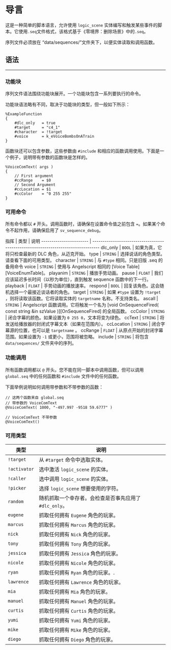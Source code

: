 导言
============

这是一种简单的脚本语言，允许使用 `logic_scene` 实体编写和触发某些事件的脚本。它使用`.seq`文件格式，该格式基于《零境界：删除场景》中的`.seq`。

序列文件必须放在 “data/sequences/”文件夹下，以便实体读取和调用函数。


## 语法
- - -

### 功能块

序列文件语法围绕功能块展开。一个功能块包含一系列要执行的命令。

功能块语法略有不同，取决于功能块的类型，但一般如下所示：
```
%ExampleFunction
{
	#dlc_only	= true
	#target		= "c4_1"
	#character	= !target
	#voice		= k_eVoiceBombsOnATrain
}
```

函数块还可以包含参数，这些参数由 `#include` 和相应的函数调用使用。下面是一个例子，说明带有参数的函数块是怎样的。
```
%VoiceComText( args )
{
	// First argument
	#ccRange	= $0
	// Second Argument
	#ccLocation	= $1
	#ccColor	= "0 255 255"
}
```



### 可用命令

所有命令都以 `#` 开头。调用函数时，请确保在设置命令值之前包含 `=`。如果某个命令不起作用，请确保启用了 `sv_sequence_debug`。

指挥                | 类型     | 说明
----------------------- | ---------------------------------------------------------------------------------
dlc_only | `BOOL` | 如果为真，它将只检查最新的 DLC 角色，从迈克开始。
type | `STRING` | 选择说话的角色类型。请查看下面的可用类型。
character | `STRING` | 与 `#type` 相同。只是旧版 .seq 的备用命令
voice | `STRING` | 使用与 Angelscript 相同的 [Voice Table][VoiceEnumTable]。
playanim | `STRING` | 播放手势动画。
pause | `FLOAT` | 我们应该延迟多长时间（以秒为单位），直到触发 sequence 函数中的下一行。
playback | `FLOAT` | 手势动画的播放速率。
respond | `BOOL` | 回复该角色。这会随机选择一个最接近谈话者的角色。
target | `STRING` | 如果 `#type` 设置为 `!target` ，则将读取该函数。它将读取实体的 `targetname` 名称。不支持类名。
ascall | `STRING` | Angelscript 函数调用。它将触发一个名为 [void OnSequenceFired( const string &in szValue )][OnSequenceFired] 的全局函数。
ccColor | `STRING` | 闭合字幕的颜色。如果设置为 `0 255 0`，文本将变为绿色。
ccText | `STRING` | 将发送给播放器的封闭式字幕文本（如果在范围内）。
ccLocation | `STRING` | 闭合字幕源的位置，也可以是 `targetname` 。
ccRange | `FLOAT` | 从原点开始的封闭字幕范围。如果设置为 `-1` 或更小，范围将被忽略。
include | `STRING` | 将包含 `data/sequences/` 文件夹中的序列。



### 功能调用

所有函数调用都以 `@` 开头。您不能在同一脚本中调用函数，但可以调用 `global.seq` 中的任何函数和 `#include` 文件中的任何函数。

下面举例说明如何调用带参数和不带参数的函数：
```
// 这两个函数来自 global.seq
// 带参数的 VoiceComText
@VoiceComText( 1000, "-497.997 -9518 59.6777" )

// VoiceComText 不带参数
@VoiceComText()
```



### 可用类型

类型                | 说明
----------------------- | ---------------------------------------------------------------------------------
`!target` | 从 `#target` 命令中选取实体。
`!activator` | 选中激活 `logic_scene` 的实体。
`!caller` | 选中调用 `logic_scene` 的实体。
`!picker` | 选择 `logic_scene` 想要使用的字符。
`random` | 随机抓取一个幸存者。会检查是否事先应用了 `#dlc_only`。
`eugene` | 抓取任何拥有 `Eugene` 角色的玩家。
`marcus` | 抓取任何拥有 `Marcus` 角色的玩家。
`nick` | 抓取任何拥有 `Nick` 角色的玩家。
`tony` | 抓取任何拥有 `Tony` 角色的玩家。
`jessica` | 抓取任何拥有 `Jessica` 角色的玩家。
`nicole` | 抓取任何拥有 `Nicole` 角色的玩家。
`ryan` | 抓取任何拥有 `Ryan` 角色的玩家。.
`lawrence` | 抓取任何拥有 `Lawrence` 角色的玩家。
`mia` | 抓取任何拥有 `Mia` 角色的玩家。
`manuel` | 抓取任何拥有 `Manuel` 角色的玩家。
`curtis` | 抓取任何拥有 `Curtis` 角色的玩家。
`yumi` | 抓取任何拥有 `Yumi` 角色的玩家。
`mike` | 抓取任何拥有 `Mike` 角色的玩家。
`diego` | 抓取任何拥有 `Diego` 角色的玩家。
